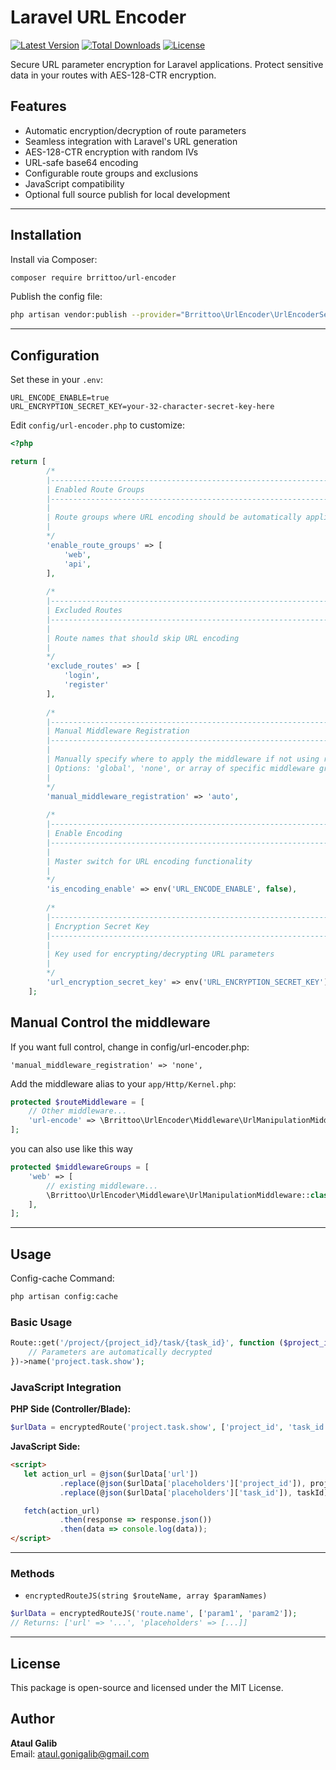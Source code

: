 # Laravel URL Encoder
[![Latest Version](https://img.shields.io/packagist/v/brrittoo/url-encoder.svg?style=flat-square)](https://packagist.org/packages/paramguard/url-encoder)
[![Total Downloads](https://img.shields.io/packagist/dt/brrittoo/url-encoder.svg?style=flat-square)](https://packagist.org/packages/brrittoo/url-encoder)
[![License](https://img.shields.io/packagist/l/brrittoo/url-encoder.svg?style=flat-square)](https://packagist.org/packages/brrittoo/url-encoder)

Secure URL parameter encryption for Laravel applications. Protect sensitive data in your routes with AES-128-CTR encryption.

## Features

- Automatic encryption/decryption of route parameters
- Seamless integration with Laravel's URL generation
- AES-128-CTR encryption with random IVs
- URL-safe base64 encoding
- Configurable route groups and exclusions
- JavaScript compatibility
- Optional full source publish for local development

---

## Installation

Install via Composer:

```bash
composer require brrittoo/url-encoder
```

Publish the config file:

```bash
php artisan vendor:publish --provider="Brrittoo\UrlEncoder\UrlEncoderServiceProvider" --tag="url-encoder-config"
```

---

## Configuration

Set these in your `.env`:

```dotenv
URL_ENCODE_ENABLE=true
URL_ENCRYPTION_SECRET_KEY=your-32-character-secret-key-here
```



Edit `config/url-encoder.php` to customize:

```php
<?php

return [
		/*
		|--------------------------------------------------------------------------
		| Enabled Route Groups
		|--------------------------------------------------------------------------
		|
		| Route groups where URL encoding should be automatically applied
		|
		*/
		'enable_route_groups' => [
			'web',
			'api',
		],
		
		/*
		|--------------------------------------------------------------------------
		| Excluded Routes
		|--------------------------------------------------------------------------
		|
		| Route names that should skip URL encoding
		|
		*/
		'exclude_routes' => [
			'login',
			'register'
		],
		
		/*
		|--------------------------------------------------------------------------
		| Manual Middleware Registration
		|--------------------------------------------------------------------------
		|
		| Manually specify where to apply the middleware if not using route groups
		| Options: 'global', 'none', or array of specific middleware groups
		|
		*/
		'manual_middleware_registration' => 'auto',
		
		/*
		|--------------------------------------------------------------------------
		| Enable Encoding
		|--------------------------------------------------------------------------
		|
		| Master switch for URL encoding functionality
		|
		*/
		'is_encoding_enable' => env('URL_ENCODE_ENABLE', false),
		
		/*
		|--------------------------------------------------------------------------
		| Encryption Secret Key
		|--------------------------------------------------------------------------
		|
		| Key used for encrypting/decrypting URL parameters
		|
		*/
		'url_encryption_secret_key' => env('URL_ENCRYPTION_SECRET_KEY'),
	];
```

## Manual Control the middleware
If you want full control, change in config/url-encoder.php:
````
'manual_middleware_registration' => 'none',
````

Add the middleware alias to your `app/Http/Kernel.php`:

```php
protected $routeMiddleware = [
    // Other middleware...
    'url-encode' => \Brrittoo\UrlEncoder\Middleware\UrlManipulationMiddleware::class,
];
```
you can also use like this way

```php
protected $middlewareGroups = [
    'web' => [
        // existing middleware...
        \Brrittoo\UrlEncoder\Middleware\UrlManipulationMiddleware::class,
    ],
];
```

---

## Usage

Config-cache Command:

```bash
php artisan config:cache
```

### Basic Usage

```php
Route::get('/project/{project_id}/task/{task_id}', function ($project_id, $task_id) {
    // Parameters are automatically decrypted
})->name('project.task.show');
```


### JavaScript Integration

**PHP Side (Controller/Blade):**
```php
$urlData = encryptedRoute('project.task.show', ['project_id', 'task_id']);
```

**JavaScript Side:**
```html
<script>
   let action_url = @json($urlData['url'])
           .replace(@json($urlData['placeholders']['project_id']), projectId)
           .replace(@json($urlData['placeholders']['task_id']), taskId);

   fetch(action_url)
           .then(response => response.json())
           .then(data => console.log(data));
</script>
```

---

### Methods

- `encryptedRouteJS(string $routeName, array $paramNames)`

```php
$urlData = encryptedRouteJS('route.name', ['param1', 'param2']);
// Returns: ['url' => '...', 'placeholders' => [...]]
```

---

## License

This package is open-source and licensed under the MIT License.


## Author

**Ataul Galib**  
Email: ataul.gonigalib@gmail.com

